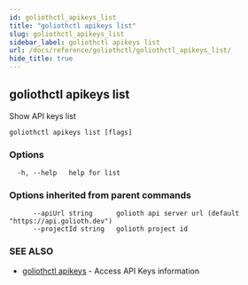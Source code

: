 ```yaml
---
id: goliothctl_apikeys_list
title: "goliothctl apikeys list"
slug: goliothctl_apikeys_list
sidebar_label: goliothctl apikeys list
url: /docs/reference/goliothctl/goliothctl_apikeys_list/
hide_title: true
---
```

## goliothctl apikeys list

Show API keys list

```
goliothctl apikeys list [flags]
```

### Options

```
  -h, --help   help for list
```

### Options inherited from parent commands

```
      --apiUrl string      golioth api server url (default "https://api.golioth.dev")
      --projectId string   golioth project id
```

### SEE ALSO

* [goliothctl apikeys](/docs/reference/goliothctl/goliothctl_apikeys/)	 - Access API Keys information

